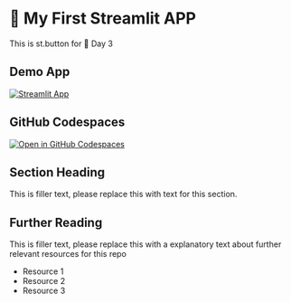 # 🔘 My First Streamlit APP

This is st.button for 📅 Day 3

## Demo App

[![Streamlit App](https://static.streamlit.io/badges/streamlit_badge_black_white.svg)](https://my-first-streamlit-app.streamlit.app/)

## GitHub Codespaces

[![Open in GitHub Codespaces](https://github.com/codespaces/badge.svg)](https://codespaces.new/streamlit/app-starter-kit?quickstart=1)

## Section Heading

This is filler text, please replace this with text for this section.

## Further Reading

This is filler text, please replace this with a explanatory text about further relevant resources for this repo
- Resource 1
- Resource 2
- Resource 3
